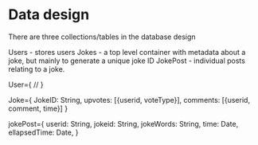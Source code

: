 # Data design

There are three collections/tables in the database design

Users - stores users
Jokes - a top level container with metadata about a joke, but mainly to generate a unique joke ID
JokePost - individual posts relating to a joke.

User={
  //
}

Joke={
  JokeID: String,
  upvotes: [{userid, voteType}],
  comments: [{userid, comment, time}]
}

jokePost={
  userid: String,
  jokeid: String,
  jokeWords: String,
  time: Date,
  ellapsedTime: Date,
}
